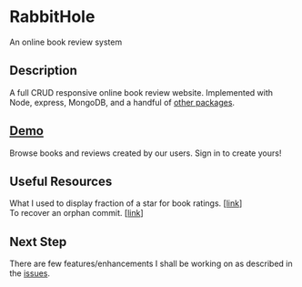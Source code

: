 # RabbitHole
An online book review system
## Description
A full CRUD responsive online book review website. Implemented with Node, express, MongoDB, and a handful of [other packages](https://github.com/BrellaH/RabbitHole/network/dependencies).
## [Demo](https://calm-journey-86655.herokuapp.com/books/6165eed2773101911dbca4c5)
Browse books and reviews created by our users. Sign in to create yours!
## Useful Resources
What I used to display fraction of a star for book ratings. [[link](https://css-tricks.com/five-methods-for-five-star-ratings/)]  
To recover an orphan commit. [[link](https://stackoverflow.com/questions/10098095/git-can-i-view-the-reflog-of-a-remote/35273807#35273807)]
## Next Step
There are few features/enhancements I shall be working on as described in the [issues](https://github.com/BrellaH/RabbitHole/issues).
